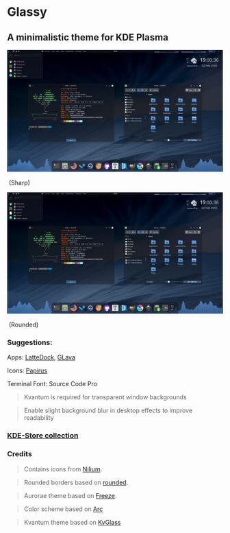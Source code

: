 # Glassy
## A minimalistic theme for KDE Plasma 

![Glassy preview](Pictures/sharp.png)

​																				(Sharp)

![Glassy preview](Pictures/round.png)

​																			(Rounded) 

### Suggestions:

Apps: [LatteDock](https://github.com/KDE/latte-dock), [GLava](https://github.com/jarcode-foss/glava)

Icons: [Papirus](https://github.com/PapirusDevelopmentTeam/papirus-icon-theme)

Terminal Font: Source Code Pro

> Kvantum is required for transparent window backgrounds

> Enable slight background blur in desktop effects to improve readability

### [KDE-Store collection](https://www.pling.com/c/1356013/)

### Credits

> Contains icons from [Nilium](https://github.com/mcder3/Nilium-Plasma-Theme).

> Rounded borders based on [rounded](https://github.com/varlesh/rounded).

> Aurorae theme based on [Freeze](https://store.kde.org/p/1002663/).

> Color scheme based on [Arc](https://github.com/PapirusDevelopmentTeam/arc-kde)

> Kvantum theme based on [KvGlass](https://store.kde.org/p/1201321/)

